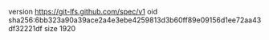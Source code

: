 version https://git-lfs.github.com/spec/v1
oid sha256:6bb323a90a39ace2a4e3ebe4259813d3b60ff89e09156d1ee72aa43df32221df
size 1920
